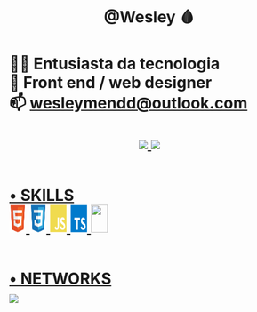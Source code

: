 <h1 align='center'>@Wesley 🩸<h1>

👩‍💻 Entusiasta da tecnologia <br>
👾 Front end / web designer <br>
📫 wesleymendd@outlook.com

<div align='center'>
  <a href="https://github.com/ttkwesley">
  <img height="130em" src="https://github-readme-stats.vercel.app/api?username=ttkwesley&show_icons=true&theme=highcontrast&include_all_commits=true&count_private=true"/>
  <img height="130em" src="https://github-readme-stats.vercel.app/api/top-langs/?username=ttkwesley&layout=compact&langs_count=7&theme=highcontrast"/>
</div>
<div>

##
<div>• SKILLS <br>
  <img height="50" width="30" src='https://raw.githubusercontent.com/devicons/devicon/master/icons/html5/html5-original.svg'>
  <img height="50" width="30" src='https://raw.githubusercontent.com/devicons/devicon/master/icons/css3/css3-original.svg'>
  <img height="50" width="30" src='https://raw.githubusercontent.com/devicons/devicon/master/icons/javascript/javascript-plain.svg'>
  <img height="50" width="30" src='https://raw.githubusercontent.com/devicons/devicon/master/icons/typescript/typescript-plain.svg'>
  <img height="50" width="30" src='https://camo.githubusercontent.com/ae5fcd5f0575d2efc2470ccab7a0f06081410681905032a0cfaaaf4406f0a0d5/68747470733a2f2f63646e2e6a7364656c6976722e6e65742f67682f64657669636f6e732f64657669636f6e2f69636f6e732f70686f746f73686f702f70686f746f73686f702d706c61696e2e737667'>
</div>

 ##
 <div>• NETWORKS <br>
  <a href="https://www.behance.net/offfwesley" target="_blank"><img src="https://img.shields.io/badge/-Behance-blue?style=for-the-badge&logo=behance&logoColor=white"></a>
 </div>
